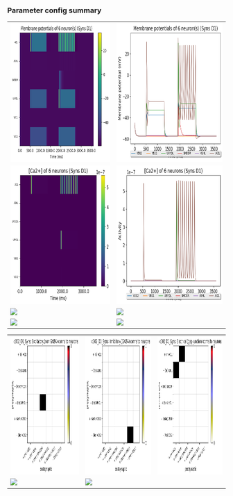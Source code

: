 ### Parameter config summary 
<table>

<tr>
  <td><a href="neurons_D1_Syns.png"><img alt=" " src="neurons_D1_Syns.png" height="320"/></a></td>
  <td><a href="traces_neuron_Syns_D1.png"><img alt=" " src="traces_neuron_Syns_D1.png" height="320"/></a></td>
</tr>

<tr>
  <td><a href="neuron_activity_D1_Syns.png"><img alt=" " src="neuron_activity_D1_Syns.png" height="320"/></a></td>
  <td><a href="traces_neuron_activity_Syns_D1.png"><img alt=" " src="traces_neuron_activity_Syns_D1.png" height="320"/></a></td>
</tr>

<tr>
  <td><a href="muscles_D1_Syns.png"><img alt=" " src="muscles_D1_Syns.png" height="320"/></a></td>
  <td><a href="traces_muscles_Syns_D1.png"><img alt=" " src="traces_muscles_Syns_D1.png" height="320"/></a></td>
</tr>

<tr>
  <td><a href="muscle_activity_D1_Syns.png"><img alt=" " src="muscle_activity_D1_Syns.png" height="320"/></a></td>
  <td><a href="traces_muscles_activity_Syns_D1.png"><img alt=" " src="traces_muscles_activity_Syns_D1.png" height="320"/></a></td>
</tr>
</table>
<table>

<tr><td><a href="c302_D1_Syns_exc_to_neurons.png"><img alt=" " src="c302_D1_Syns_exc_to_neurons.png" height="320"/></a></td>

  <td><a href="c302_D1_Syns_inh_to_neurons.png"><img alt=" " src="c302_D1_Syns_inh_to_neurons.png" height="320"/></a></td>

  <td><a href="c302_D1_Syns_elec_to_neurons.png"><img alt=" " src="c302_D1_Syns_elec_to_neurons.png" height="320"/></a></td></tr>

<tr><td><a href="c302_D1_Syns_exc_to_muscles.png"><img alt=" " src="c302_D1_Syns_exc_to_muscles.png" height="320"/></a></td>

  <td><a href="c302_D1_Syns_inh_to_muscles.png"><img alt=" " src="c302_D1_Syns_inh_to_muscles.png" height="320"/></a></td></tr>
</table>
